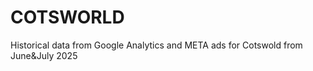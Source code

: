 # COTSWORLD
Historical data from Google Analytics and META ads for  Cotswold from  June&amp;July 2025
